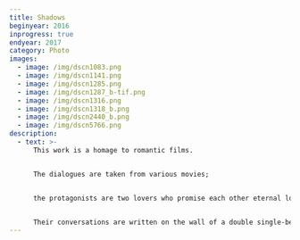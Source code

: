 ```yaml
---
title: Shadows
beginyear: 2016
inprogress: true
endyear: 2017
category: Photo
images:
  - image: /img/dscn1083.png
  - image: /img/dscn1141.png
  - image: /img/dscn1285.png
  - image: /img/dscn1287_b-tif.png
  - image: /img/dscn1316.png
  - image: /img/dscn1318_b.png
  - image: /img/dscn2440_b.png
  - image: /img/dscn5766.png
description:
  - text: >-
      This work is a homage to romantic films. 


      The dialogues are taken from various movies; 


      the protagonists are two lovers who promise each other eternal love, but due to a series of events they are forced to separate, breaking their promise.


      Their conversations are written on the wall of a double single-bed room. The meaning of the dialogues can be inferred by reading the shape of the unmade beds, where sheets, blankets and towels form an alphabet.
---
```

